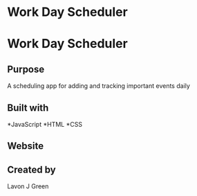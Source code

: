 # Work Day Scheduler

# Work Day Scheduler

## Purpose
A scheduling app for adding and tracking important events daily

## Built with 
*JavaScript
*HTML
*CSS

## Website

## Created by
Lavon J Green


